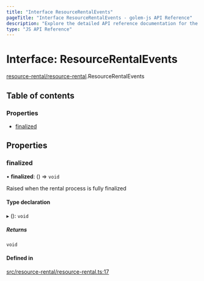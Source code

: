 ```yaml
---
title: "Interface ResourceRentalEvents"
pageTitle: "Interface ResourceRentalEvents - golem-js API Reference"
description: "Explore the detailed API reference documentation for the Interface ResourceRentalEvents within the golem-js SDK for the Golem Network."
type: "JS API Reference"
---
```

# Interface: ResourceRentalEvents

[resource-rental/resource-rental](../modules/resource_rental_resource_rental).ResourceRentalEvents

## Table of contents

### Properties

- [finalized](resource_rental_resource_rental.ResourceRentalEvents#finalized)

## Properties

### finalized

• **finalized**: () => `void`

Raised when the rental process is fully finalized

#### Type declaration

▸ (): `void`

##### Returns

`void`

#### Defined in

[src/resource-rental/resource-rental.ts:17](https://github.com/golemfactory/golem-js/blob/570126bc/src/resource-rental/resource-rental.ts#L17)
